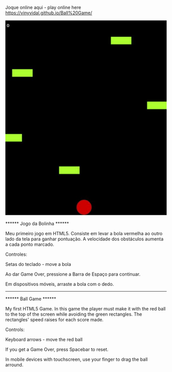 Joque online aqui - play online here https://vinyvidal.github.io/Ball%20Game/

![alt text](https://raw.githubusercontent.com/VinyVidal/HTML5-Games/master/Ball%20Game/screenshot.JPG)

****** Jogo da Bolinha ******

Meu primeiro jogo em HTML5. Consiste em levar a bola vermelha ao outro lado da tela para ganhar pontuação. A velocidade dos obstáculos aumenta a cada ponto marcado.

Controles:

Setas do teclado - move a bola

Ao dar Game Over, pressione a Barra de Espaço para continuar.

Em dispositivos móveis, arraste a bola com o dedo.

---------------------

****** Ball Game ******

My first HTML5 Game. In this game the player must make it with the red ball to the top of the screen while avoiding the green rectangles. The rectangles' speed raises for each score made.

Controls:

Keyboard arrows - move the red ball

If you get a Game Over, press Spacebar to reset.

In mobile devices with touchscreen, use your finger to drag the ball arround.

